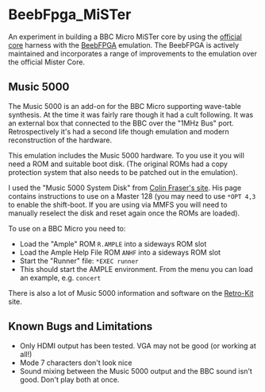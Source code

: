 # BeebFpga_MiSTer

An experiment in building a BBC Micro MiSTer core by using the [official core](https://github.com/MiSTer-devel/BBCMicro_MiSTer) harness with the [BeebFPGA](https://github.com/hoglet67/BeebFpga) emulation. The BeebFPGA is actively maintained and incorporates a range of improvements to the emulation over the official Mister Core.

## Music 5000

The Music 5000 is an add-on for the BBC Micro supporting wave-table synthesis. At the time it was fairly rare though it had a cult following. It was an external box that connected to the BBC over the "1MHz Bus" port. Retrospectively it's had a second life though emulation and modern reconstruction of the hardware.

This emulation includes the Music 5000 hardware. To you use it you will need a ROM and suitable boot disk. (The original ROMs had a copy protection system that also needs to be patched out in the emulation).

I used the "Music 5000 System Disk" from [Colin Fraser's site](http://www.colinfraser.com/m5000/m5000.htm). His page contains instructions to use on a Master 128 (you may need to use `*OPT 4,3` to enable the shift-boot. If you are using via MMFS you will need to manually reselect the disk and reset again once the ROMs are loaded). 

To use on a BBC Micro you need to:
- Load the "Ample" ROM `R.AMPLE` into a sideways ROM slot
- Load the Ample Help File ROM `ANHF` into a sideways ROM slot
- Start the "Runner" file: `*EXEC runner`
- This should start the AMPLE environment. From the menu you can load an example, e.g. `concert`

There is also a lot of Music 5000 information and software on the [Retro-Kit](https://www.retro-kit.co.uk/Hybrid-Music-System/) site.


## Known Bugs and Limitations

- Only HDMI output has been tested. VGA may not be good (or working at all!)
- Mode 7 characters don't look nice
- Sound mixing between the Music 5000 output and the BBC sound isn't good. Don't play both at once.
